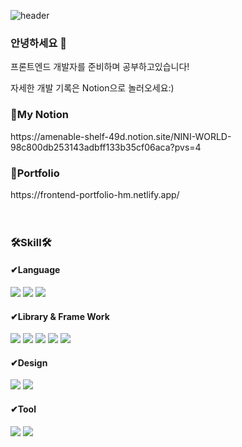![header](https://capsule-render.vercel.app/api?type=Rect&color=gradient&customColorList=1,2,3,4,5,6,7,8&height=100&section=header&text=%20%Hi%20:&#41;%20Nice%20to%20meet%20you%20%20&fontSize=20&textBg=true&animation=fadeIn)

### 안녕하세요 👋

프론트엔드 개발자를 준비하며 공부하고있습니다!

자세한 개발 기록은 Notion으로 놀러오세요:)

<h3>💜My Notion</h3>
https://amenable-shelf-49d.notion.site/NINI-WORLD-98c800db253143adbff133b35cf06aca?pvs=4
<br/>

<h3>🎨Portfolio</h3>
https://frontend-portfolio-hm.netlify.app/
<br/>
<br/>
<br/>
 <h3>🛠Skill🛠</h3>
 <h4>✔Language</h4>

 <img src="https://img.shields.io/badge/JavaScript-F7DF1E?style=flat&logo=JavaScript&logoColor=white"/>  <img src="https://img.shields.io/badge/HTML5-E34F26?style=flat&logo=HTML5&logoColor=white"/>  <img src="https://img.shields.io/badge/CSS3-1572B6?style=flat&logo=CSS3&logoColor=white"/>
   

<h4>✔Library & Frame Work</h4>

<img src="https://img.shields.io/badge/React-61DAFB?style=flat&logo=React&logoColor=white"/>   <img src="https://img.shields.io/badge/vue.js-4FC08D?style=flat&logo=vuedotjs&logoColor=white"/> <img src="https://img.shields.io/badge/sass-CC6699?style=flat&logo=sass&logoColor=white"/> <img src="https://img.shields.io/badge/bootstrap-7952B3?style=flat&logo=bootstrap&logoColor=white"/> <img src="https://img.shields.io/badge/tailwindcss-06B6D4?style=flat&logo=tailwindcss&logoColor=white"/>

<h4>✔Design</h4>

<img src="https://img.shields.io/badge/Figma-F24E1E?style=flat&logo=Figma&logoColor=white"/>  <img src="https://img.shields.io/badge/Adobe Photoshop-31A8FF?style=flat&logo=Adobe Photoshop&logoColor=white"/>

<h4>✔Tool</h4>

<img src="https://img.shields.io/badge/github-181717?style=flat&logo=github&logoColor=white"/>  <img src="https://img.shields.io/badge/Notion-000000?style=flat&logo=Notion&logoColor=white"/>




<!--
**Hyemin0102/Hyemin0102** is a ✨ _special_ ✨ repository because its `README.md` (this file) appears on your GitHub profile.

Here are some ideas to get you started:

- 🔭 I’m currently working on ...
- 🌱 I’m currently learning ...
- 👯 I’m looking to collaborate on ...
- 🤔 I’m looking for help with ...
- 💬 Ask me about ...
- 📫 How to reach me: ...
- 😄 Pronouns: ...
- ⚡ Fun fact: ...
-->
